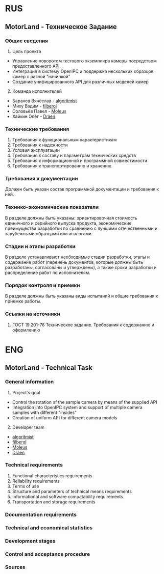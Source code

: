 # RUS

## MotorLand - Техническое Задание


### Общие сведения

1. Цель проекта
- Управление поворотом тестового экземпляра камеры посредством предоставленного API
- Интеграция в систему OpenIPC и поддержка нескольких образцов камер с разной "начинкой"
- Создание унифицированного API для различных моделей камер

2. Команда исполнителей
- Баранов Вячеслав - [algoritmist](https://github.com/algoritmist)
- Миху Вадим - [filberol](https://github.com/filberol)
- Соловьёв Павел - [Moleus](https://github.com/Moleus)
- Хайкин Олег - [Draen](https://github.com/ThatDraenGuy)

### Технические требования

1. Требования к функциональным характеристикам
2. Требования к надежности
3. Условия эксплуатации
4. Требования к составу и параметрам технических средств
5. Требования к информационной и программной совместимости
6. Требования к транспортированию и хранению

### Требования к документации

Должен быть указан состав программной документации и требования к ней.

### Технико-экономические показатели

В разделе должны быть указаны: ориентировочная стоимость единичного и серийного выпуска продукта, экономические преимущества разработки по сравнению с лучшими отечественными и зарубежными образцами или аналогами.

### Cтадии и этапы разработки

В разделе устанавливают необходимые стадии разработки, этапы и содержание работ (перечень документов, которые должны быть разработаны, согласованы и утверждены), а также сроки разработки и распределение работ по исполнителям.

### Порядок контроля и приемки

В разделе должны быть указаны виды испытаний и общие требования к приемке работы.

### Ссылки на источники

1. ГОСТ 19.201-78 Техническое задание. Требования к содержанию и оформлению


# ENG

## MotorLand - Technical Task

### General information

1. Project's goal
- Control the rotation of the sample camera by means of the supplied API
- Integration into OpenIPC system and support of multiple camera samples with different "insides"
- Creation of uniform API for different camera models

2. Developer team
- [algoritmist](https://github.com/algoritmist)
- [filberol](https://github.com/filberol)
- [Moleus](https://github.com/Moleus)
- [Draen](https://github.com/ThatDraenGuy)

### Technical requirements

1. Functional characteristics requirements
2. Reliability requirements
3. Terms of use
4. Structure and parameters of technical means requirements
5. Informational and software compatability requirements
6. Transportation and storage requirements

### Documentation requirements

### Technical and economical statistics

### Development stages

### Control and acceptance procedure

### Sources